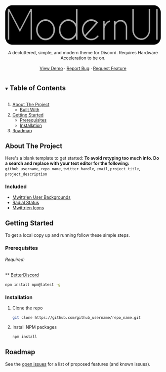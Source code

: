 <!--
*** Thanks for checking out the Best-README-Template. If you have a suggestion
*** that would make this better, please fork the repo and create a pull request
*** or simply open an issue with the tag "enhancement".
*** Thanks again! Now go create something AMAZING! :D
***
***
***
*** To avoid retyping too much info. Do a search and replace for the following:
*** github_username, repo_name, twitter_handle, email, project_title, project_description
-->


<!-- PROJECT LOGO -->
<br />
<p align="center">
  <a href="https://github.com/HeartlessAUS/HeartlessAUS.github.io">
    <img src="images/logo.png" alt="Logo" width="561" height="128">
  </a>
  
  <p align="center">
    A decluttered, simple, and modern theme for Discord. Requires Hardware Acceleration to be on.
    <br />
    <br />
    <a href="https://github.com/HeartlessAUS/HeartlessAUS.github.io">View Demo</a>
    ·
    <a href="https://github.com/HeartlessAUS/HeartlessAUS.github.io/issues">Report Bug</a>
    ·
    <a href="https://github.com/HeartlessAUS/HeartlessAUS.github.io/issues">Request Feature</a>
  </p>
</p>



<!-- TABLE OF CONTENTS -->
<details open="open">
  <summary><h2 style="display: inline-block">Table of Contents</h2></summary>
  <ol>
    <li>
      <a href="#about-the-project">About The Project</a>
      <ul>
        <li><a href="#built-with">Built With</a></li>
      </ul>
    </li>
    <li>
      <a href="#getting-started">Getting Started</a>
      <ul>
        <li><a href="#prerequisites">Prerequisites</a></li>
        <li><a href="#installation">Installation</a></li>
      </ul>
    </li>
    <li><a href="#roadmap">Roadmap</a></li>
  </ol>
</details>



<!-- ABOUT THE PROJECT -->
## About The Project

Here's a blank template to get started:
**To avoid retyping too much info. Do a search and replace with your text editor for the following:**
`github_username`, `repo_name`, `twitter_handle`, `email`, `project_title`, `project_description`


### Included

* [Mwittrien User Backgrounds](https://mwittrien.github.io/BetterDiscordAddons/Themes/_res/UsrBgs.css)
* [Radial Status](https://discordstyles.github.io/RadialStatus/base.css)
* [Mwittrien Icons](https://mwittrien.github.io/BetterDiscordAddons/Themes/_res/SettingsIcons.css)

<!-- GETTING STARTED -->
## Getting Started

To get a local copy up and running follow these simple steps.

### Prerequisites
###### Required:
** [BetterDiscord](https://betterdiscord.app)
  ```sh
  npm install npm@latest -g
  ```

### Installation

1. Clone the repo
   ```sh
   git clone https://github.com/github_username/repo_name.git
   ```
2. Install NPM packages
   ```sh
   npm install
   ```


<!-- ROADMAP -->
## Roadmap

See the [open issues](https://github.com/HeartlessAUS/HeartlessAUS.github.io/issues) for a list of proposed features (and known issues).
